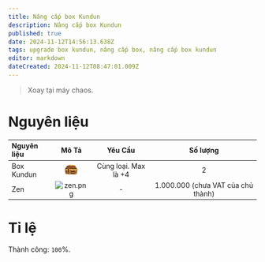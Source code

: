 ```yaml
---
title: Nâng cấp box Kundun
description: Nâng cấp box Kundun
published: true
date: 2024-11-12T14:56:13.638Z
tags: upgrade box kundun, nâng cấp box, nâng cấp box kundun
editor: markdown
dateCreated: 2024-11-12T08:47:01.009Z
---
```


> Xoay tại máy chaos.

# Nguyên liệu

| Nguyên liệu | Mô Tả | Yêu Cầu | Số lượng |
|:------------|:----:|:--------:|:---------:|
| Box Kundun | ![box_kundun.png](/assets/box_kundun.png) | Cùng loại. Max là +4 | 2 |
| Zen | ![zen.png](https://mu0rs.com/item_images/14/15.gif) | - | 1.000.000 (chưa VAT của chủ thành) |

# Tỉ lệ

Thành công: `100`%. 